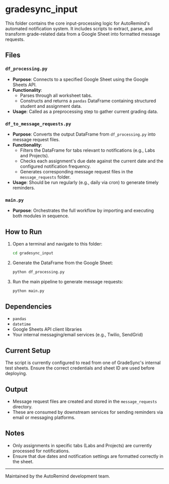# gradesync_input

This folder contains the core input-processing logic for AutoRemind's automated notification system. It includes scripts to extract, parse, and transform grade-related data from a Google Sheet into formatted message requests.

## Files

### `df_processing.py`
- **Purpose**: Connects to a specified Google Sheet using the Google Sheets API.
- **Functionality**:
  - Parses through all worksheet tabs.
  - Constructs and returns a `pandas` DataFrame containing structured student and assignment data.
- **Usage**: Called as a preprocessing step to gather current grading data.

### `df_to_message_requests.py`
- **Purpose**: Converts the output DataFrame from `df_processing.py` into message request files.
- **Functionality**:
  - Filters the DataFrame for tabs relevant to notifications (e.g., Labs and Projects).
  - Checks each assignment's due date against the current date and the configured notification frequency.
  - Generates corresponding message request files in the `message_requests` folder.
- **Usage**: Should be run regularly (e.g., daily via cron) to generate timely reminders.

### `main.py`
- **Purpose**: Orchestrates the full workflow by importing and executing both modules in sequence.

## How to Run
1. Open a terminal and navigate to this folder:
   ```bash
   cd gradesync_input
2. Generate the DataFrame from the Google Sheet:
    ```bash
    python df_processing.py
3. Run the main pipeline to generate message requests:
    ```bash
    python main.py
## Dependencies
- `pandas`
- `datetime`
- Google Sheets API client libraries
- Your internal messaging/email services (e.g., Twilio, SendGrid)

## Current Setup
The script is currently configured to read from one of GradeSync's internal test sheets. Ensure the correct credentials and sheet ID are used before deploying.

## Output
- Message request files are created and stored in the `message_requests` directory.
- These are consumed by downstream services for sending reminders via email or messaging platforms.

## Notes
- Only assignments in specific tabs (Labs and Projects) are currently processed for notifications.
- Ensure that due dates and notification settings are formatted correctly in the sheet.

---

Maintained by the AutoRemind development team.
